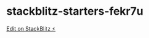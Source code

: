 # stackblitz-starters-fekr7u

[Edit on StackBlitz ⚡️](https://stackblitz.com/edit/stackblitz-starters-fekr7u)